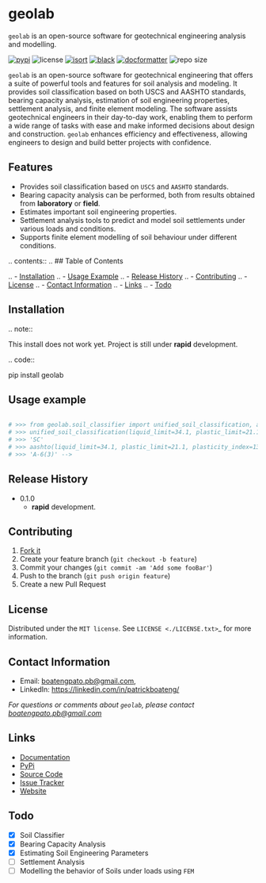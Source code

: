 # geolab

`geolab` is an open-source software for geotechnical engineering analysis and modelling.

[![pypi](https://img.shields.io/badge/PyPi-Pato546-blue?style=flat-square&logo=pypi&logoColor=white)](https://pypi.org/user/Pato546/)
![license](https://img.shields.io/pypi/l/geolab?style=flat-square)
[![isort](https://img.shields.io/badge/%20imports-isort-%231674b1?style=flat-square&labelColor=ef8336)](https://pycqa.github.io/isort/)
[![black](https://img.shields.io/badge/code%20style-black-000000.svg?style=flat-square)](https://github.com/psf/black)
[![docformatter](https://img.shields.io/badge/code%20formatter-docformatter-fedcba.svg?style=flat-square)](https://github.com/PyCQA/docformatter)
![repo size](https://img.shields.io/github/repo-size/patrickboateng/geolab?style=flat-square&labelColor=ef8336)

<!-- [![style guide](https://img.shields.io/badge/%20style-google-3666d6.svg?style=flat-square)](https://google.github.io/styleguide/pyguide.html#s3.8-comments-and-docstrings) -->

<!-- ![downloads](https://img.shields.io/pypi/dm/geolab?style=flat-square) -->

`geolab` is an open-source software for geotechnical engineering that offers a suite of
powerful tools and features for soil analysis and modeling. It provides soil classification based
on both USCS and AASHTO standards, bearing capacity analysis, estimation of soil engineering properties,
settlement analysis, and finite element modeling. The software assists geotechnical engineers in their
day-to-day work, enabling them to perform a wide range of tasks with ease and make informed decisions
about design and construction. `geolab` enhances efficiency and effectiveness, allowing engineers to
design and build better projects with confidence.

## Features

- Provides soil classification based on `USCS` and `AASHTO` standards.
- Bearing capacity analysis can be performed, both from results obtained from **laboratory** or **field**.
- Estimates important soil engineering properties.
- Settlement analysis tools to predict and model soil settlements under various loads and conditions.
- Supports finite element modelling of soil behaviour under different conditions.

.. contents::
.. ## Table of Contents

.. - [Installation](#installation)
.. - [Usage Example](#usage-example)
.. - [Release History](#release-history)
.. - [Contributing](#contributing)
.. - [License](#license)
.. - [Contact Information](#contact-information)
.. - [Links](#links)
.. - [Todo](#todo)

## Installation

.. note::

This install does not work yet. Project is still under **rapid** development.

.. code::

pip install geolab

## Usage example

```python

# >>> from geolab.soil_classifier import unified_soil_classification, aashto_soil_classification
# >>> unified_soil_classification(liquid_limit=34.1, plastic_limit=21.1, plasticity_index=13, fines=47.88, sand=37.84, gravels=14.28)
# >>> 'SC'
# >>> aashto(liquid_limit=34.1, plastic_limit=21.1, plasticity_index=13, fines=47.88)
# >>> 'A-6(3)' -->

```

## Release History

- 0.1.0
  - **rapid** development.

## Contributing

1. [Fork it](https://github.com/patrickboateng/geolab/fork)
1. Create your feature branch (`git checkout -b feature`)
1. Commit your changes (`git commit -am 'Add some fooBar'`)
1. Push to the branch (`git push origin feature`)
1. Create a new Pull Request

## License

Distributed under the `MIT license`. See `LICENSE <./LICENSE.txt>`\_ for more information.

## Contact Information

- Email: <boatengpato.pb@gmail.com>,
- LinkedIn: <https://linkedin.com/in/patrickboateng/>

_For questions or comments about `geolab`, please contact <boatengpato.pb@gmail.com>_

## Links

- [Documentation](https://)
- [PyPi](https://)
- [Source Code](https://github.com/patrickboateng/geolab/)
- [Issue Tracker](https://)
- [Website](https://)

## Todo

- [x] Soil Classifier
- [x] Bearing Capacity Analysis
- [x] Estimating Soil Engineering Parameters
- [ ] Settlement Analysis
- [ ] Modelling the behavior of Soils under loads using `FEM`
